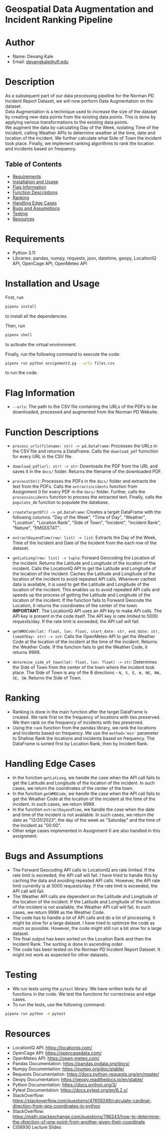 # Geospatial Data Augmentation and Incident Ranking Pipeline                                                                                                         
# Author
- Name: Devang Kale
- Email: devangkale@ufl.edu

# Description
As a subsequent part of our data processing pipeline for the Norman PD Incident Report Dataset, we will now perform Data Augmentation on the dataset.  
Data Augmentation is a technique used to increase the size of the dataset by creating new data points from the existing data points. This is done by applying various transformations to the existing data points.  
We augment the data by calculating Day of the Week, isolating Time of the Incident, calling Weather APIs to determine weather at the time, date and location of the incident. We further calculate what Side of Town the incident took place. Finally, we implement ranking algorithms to rank the location and incidents based on frequency.

## Table of Contents

- [Requirements](#requirements)
- [Installation and Usage](#installation-and-usage)
- [Flag Information](#flag-information)
- [Function Descriptions](#function-descriptions)
- [Ranking](#ranking)
- [Handling Edge Cases](#logic-behind-the-code)
- [Bugs and Assumptions](#bugs-and-assumptions)
- [Testing](#testing)
- [Resources](#resources)

# Requirements
- Python 3.11
- Libraries: pandas, numpy, requests, json, datetime, geopy, LocationIQ API, OpenCage API, OpenMeteo API

# Installation and Usage

First, run 
```bash
pipenv install 
```
to install all the dependencies. 

Then, run 
```bash
pipenv shell 
```
to activate the virtual environment.  

Finally, run the following command to execute the code:
```bash
pipenv run python assignment2.py --urls files.csv
```
to run the code.

# Flag Information
- `--urls`: The path to the CSV file containing the URLs of the PDFs to be downloaded, processed and augmented from the Norman PD Website.

# Function Descriptions
- `process_urls(filename: str) -> pd.DataFrame`: Processes the URLs in the CSV file and returns a DataFrame. Calls the `download_pdf` funnction for every URL in the CSV file.  
- `download_pdf(url: str) -> str`: Downloads the PDF from the URL and saves it in the `docs/` folder. Returns the filename of the downloaded PDF.
- `processCSV()`: Processes the PDFs in the `docs/` folder and extracts the text from the PDFs. Calls the `extractincidents` function from Assignment 0 for every PDF in the `docs/` folder. Further, calls the `processincidents` function to process the extracted text. Finally, calls the `populate_db` function to populate the database.
- `createTargetDf() -> pd.DataFrame`: Creates a target DataFrame with the following columns: "Day of the Week", "Time of Day", "Weather", "Location", "Location Rank", "Side of Town", "Incident", "Incident Rank", "Nature", "EMSSSTAT".
- `extractDayandTime(row: list) -> list`: Extracts the Day of the Week, Time of the Incident and Date of the Incident from the each row of the dataset.

- `getLatLong(row: list) -> tuple`: Forward Geocoding the Location of the incident. Returns the Latitude and Longitude of the location of the incident. Calls the LocationIQ API to get the Latitude and Longitude of the location of the incident. Caches the Latitude and Longitude of the location of the incident to avoid repeated API calls. Whenever cached data is available, it is used to get the Latitude and Longitude of the location of the incident. This enables us to avoid repeated API calls and speeds up the process of getting the Latitude and Longitude of the location of the incident. If the function fails to Forward Geocode the Location, it returns the coordinates of the center of the town.  
**IMPORTANT**: The LocationIQ API uses an API key to make API calls. The API key is present in the code itself. The API key is rate limited to 5000 requests/day. If the rate limit is exceeded, the API call will fail.

- `getWMOCode(lat: float, lon: float, start_date: str, end_date: str, timeOfDay: str) -> int`: Calls the OpenMeteo API to get the Weather Code at the location of the incident at the time of the incident. Returns the Weather Code. If the function fails to get the Weather Code, it returns 9999.

- `determine_side_of_town(lat: float, lon: float) -> str`: Determines the Side of Town from the center of the town where the incident took place. The Side of Town is any of the 8 directions - `N, S, E, W, NE, NW, SE, SW`. Returns the Side of Town. 

# Ranking
- Ranking is done in the main function after the target DataFrame is created. We rank first on the frequency of locations with ties preserved. We then rank on the frequency of incidents with ties preserved.
- Using the `rank` function from the pandas library, we rank the locations and incidents based on frequency. We use the `method='min'` parameter to Shallow Rank the locations and incidents based on frequency. The DataFrame is sorted first by Location Rank, then by Incident Rank.

# Handling Edge Cases
- In the function `getLatLong`, we handle the case when the API call fails to get the Latitude and Longitude of the location of the incident. In such cases, we return the coordinates of the center of the town.
- In the function `getWMOCode`, we handle the case when the API call fails to get the Weather Code at the location of the incident at the time of the incident. In such cases, we return 9999.
- In the function `extractDayandTime`, we handle the case when the date and time of the incident is not available. In such cases, we return the date as "12/31/2023", the day of the week as "Saturday" and the time of the incident as "00:00".
- Other edge cases implemented in Assignment 0 are also handled in this assignment.


# Bugs and Assumptions
- The Forward Geocoding API calls to LocationIQ are rate limited. If the rate limit is exceeded, the API call will fail. I have tried to handle this by caching the data and avoiding repeated API calls. However, the API rate limit currently is at 5000 requests/day. If the rate limit is exceeded, the API call will fail.
- The Weather API calls are dependent on the Latitude and Longitude of the location of the incident. If the Latitude and Longitude of the location of the incident is not available, the Weather API call will fail. In such cases, we return 9999 as the Weather Code.
- The code has to handle a lot of API calls and do a lot of processing. It might be slow for a large dataset. I have tried to optimize the code as much as possible. However, the code might still run a bit slow for a large dataset.
- The final output has been sorted on the Location Rank and then the Incident Rank. The sorting is done in ascending order.
- The code has been tested on the Norman PD Incident Report Dataset. It might not work as expected for other datasets.

# Testing
- We run tests using the `pytest` library. We have written tests for all functions in the code. We test the functions for correctness and edge cases.
- To run the tests, use the following command:
```bash
pipenv run python -m pytest
```

# Resources
- LocationIQ API: https://locationiq.com/
- OpenCage API: https://opencagedata.com/
- OpenMeteo API: https://open-meteo.com/
- Pandas Documentation: https://pandas.pydata.org/docs/
- Numpy Documentation: https://numpy.org/doc/stable/
- Requests Documentation: https://docs.python-requests.org/en/master/
- Geopy Documentation: https://geopy.readthedocs.io/en/stable/
- Python Documentation: https://docs.python.org/3/
- Pytest Documentation: https://docs.pytest.org/en/6.2.x/
- StackOverflow: https://stackoverflow.com/questions/47659249/calculate-cardinal-direction-from-gps-coordinates-in-python
- StackOverflow: https://math.stackexchange.com/questions/796243/how-to-determine-the-direction-of-one-point-from-another-given-their-coordinate
- CIS6930 Lecture Slides
